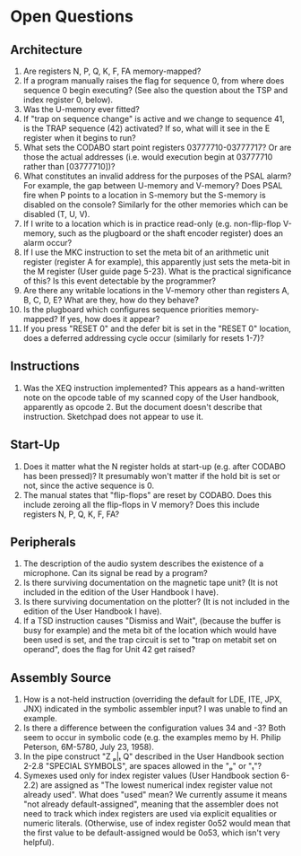 # Open Questions

## Architecture

1. Are registers N, P, Q, K, F, FA memory-mapped?
2. If a program manually raises the flag for sequence 0, from where
   does sequence 0 begin executing?  (See also the question about the
   TSP and index register 0, below).
3. Was the U-memory ever fitted?
4. If "trap on sequence change" is active and we change to sequence
   41, is the TRAP sequence (42) activated?   If so, what will it see
   in the E register when it begins to run?
5. What sets the CODABO start point registers 03777710-03777717?
   Or are those the actual addresses (i.e. would execution begin
   at 03777710 rather than [03777710])?
6. What constitutes an invalid address for the purposes of the PSAL
   alarm?  For example, the gap between U-memory and V-memory?   Does
   PSAL fire when P points to a location in S-memory but the S-memory
   is disabled on the console?  Similarly for the other memories which
   can be disabled (T, U, V).
7. If I write to a location which is in practice read-only
   (e.g. non-flip-flop V-memory, such as the plugboard or the shaft
   encoder register) does an alarm occur?
8. If I use the MKC instruction to set the meta bit of an arithmetic
   unit register (register A for example), this apparently just sets
   the meta-bit in the M register (User guide page 5-23).  What is the
   practical significance of this?  Is this event detectable by the
   programmer?
9. Are there any writable locations in the V-memory other than
   registers A, B, C, D, E?  What are they, how do they behave?
10. Is the plugboard which configures sequence priorities
    memory-mapped?  If yes, how does it appear?
11. If you press "RESET 0" and the defer bit is set in the "RESET 0"
    location, does a deferred addressing cycle occur (similarly for
    resets 1-7)?

## Instructions

1. Was the XEQ instruction implemented?  This appears as a
   hand-written note on the opcode table of my scanned copy of the
   User handbook, apparently as opcode 2.  But the document doesn't
   describe that instruction.  Sketchpad does not appear to use it.

## Start-Up

1. Does it matter what the N register holds at start-up (e.g. after
   CODABO has been pressed)?  It presumably won't matter if the hold
   bit is set or not, since the active sequence is 0.
2. The manual states that "flip-flops" are reset by CODABO.  Does this
   include zeroing all the flip-flops in V memory?  Does this include
   registers N, P, Q, K, F, FA?

## Peripherals

1. The description of the audio system describes the existence of a
   microphone.   Can its signal be read by a program?
2. Is there surviving documentation on the magnetic tape unit?  (It is
   not included in the edition of the User Handbook I have).
3. Is there surviving documentation on the plotter?  (It is
   not included in the edition of the User Handbook I have).
4. If a TSD instruction causes "Dismiss and Wait", (because the buffer
   is busy for example) and the meta bit of the location which would
   have been used is set, and the trap circuit is set to "trap on
   metabit set on operand", does the flag for Unit 42 get raised?

## Assembly Source

1. How is a not-held instruction (overriding the default for LDE, ITE,
   JPX, JNX) indicated in the symbolic assembler input?  I was unable
   to find an example.
2. Is there a difference between the configuration values 34 and -3?
   Both seem to occur in symbolic code (e.g. the examples memo by
   H. Philip Peterson, 6M-5780, July 23, 1958).
3. In the pipe construct "Z ₚ|ₜ Q" described in the User Handbook
   section 2-2.8 "SPECIAL SYMBOLS", are spaces allowed in the "ₚ" or
   "ₜ"?
4. Symexes used only for index register values (User Handbook section
   6-2.2) are assigned as "The lowest numerical index register value
   not already used".  What does "used" mean?  We currently assume it
   means "not already default-assigned", meaning that the assembler
   does not need to track which index registers are used via explicit
   equalities or numeric literals.  (Otherwise, use of index register
   0o52 would mean that the first value to be default-assigned would
   be 0o53, which isn't very helpful).
